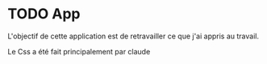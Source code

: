# TODO App 

L'objectif de cette application est de retravailler ce que j'ai appris au travail. 

Le Css a été fait principalement par claude 

